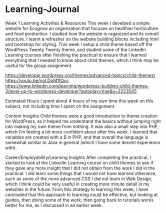 # Learning-Journal
Week 1
Learning Activities & Resources
This week I develped a simple website for Ecogrow an organixation that focuses on healthier horticulture and food production. I studied how the website is organized and its overall structure. I learnt a refresher on the website building blocks including html and bootstrap for styling.
This week I setup a child theme based off the WordPress Twenty Twenty theme, and studied some of the LinkedIn Learning courses after finishing the practical to ensure that I learned everything that I needed to know about child themes, which I think may be useful for the group assignment.

https://developer.wordpress.org/themes/advanced-topics/child-themes/
https://youtu.be/coLDoM1fQcc
https://www.linkedin.com/learning/wordpress-building-child-themes-3/level-up-to-wordpress-developer?autoplay=true&u=2223545

Estimated Hours
I spent about 4 hours of my own time this week on this subject, not including time I spent on the assignment.

Content Insights
Child themes were a good introduction to theme creation for WordPress, as it helped me understand the basics without jumping right into making my own theme from nothing. It was also a small step into PHP, which I'm feeling a bit more confident about after this week. I learned that variables are created with a $ in PHP, and that overall the language is somewhat similar to Java in general (which I have some decent experience with).

Career/Employability/Learning Insights
After completing the practical, I started to look at the LinkedIn Learning course on child themes to see if they gave any more insight that I did not obtain from the work I did in the practical. I did learn some things that I would not have learned otherwise, such as some of the more advanced CSS I did not learn in Web Design, which I think could be very useful in creating more minute detail in my websites in the future. From this strategy to learning this week, I have concluded that this approach to learning could be effective, but looking at guides, then doing some of the work, then going back to tutorials works better for me, as I discussed in an earlier week.
